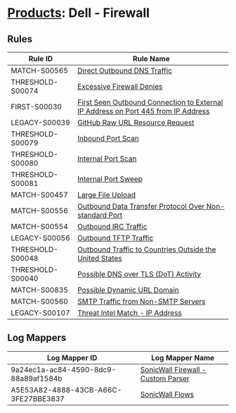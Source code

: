 # [Products](README.md): Dell - Firewall

## Rules

|Rule ID|Rule Name|
|----|----|
|MATCH-S00565|[Direct Outbound DNS Traffic](../rules/MATCH-S00565.md)|
|THRESHOLD-S00074|[Excessive Firewall Denies](../rules/THRESHOLD-S00074.md)|
|FIRST-S00030|[First Seen Outbound Connection to External IP Address on Port 445 from IP Address](../rules/FIRST-S00030.md)|
|LEGACY-S00039|[GitHub Raw URL Resource Request](../rules/LEGACY-S00039.md)|
|THRESHOLD-S00079|[Inbound Port Scan](../rules/THRESHOLD-S00079.md)|
|THRESHOLD-S00080|[Internal Port Scan](../rules/THRESHOLD-S00080.md)|
|THRESHOLD-S00081|[Internal Port Sweep](../rules/THRESHOLD-S00081.md)|
|MATCH-S00457|[Large File Upload](../rules/MATCH-S00457.md)|
|MATCH-S00556|[Outbound Data Transfer Protocol Over Non-standard Port](../rules/MATCH-S00556.md)|
|MATCH-S00554|[Outbound IRC Traffic](../rules/MATCH-S00554.md)|
|LEGACY-S00056|[Outbound TFTP Traffic](../rules/LEGACY-S00056.md)|
|THRESHOLD-S00048|[Outbound Traffic to Countries Outside the United States](../rules/THRESHOLD-S00048.md)|
|THRESHOLD-S00040|[Possible DNS over TLS (DoT) Activity](../rules/THRESHOLD-S00040.md)|
|MATCH-S00835|[Possible Dynamic URL Domain](../rules/MATCH-S00835.md)|
|MATCH-S00560|[SMTP Traffic from Non-SMTP Servers](../rules/MATCH-S00560.md)|
|LEGACY-S00107|[Threat Intel Match - IP Address](../rules/LEGACY-S00107.md)|


## Log Mappers

|Log Mapper ID|Log Mapper Name|
|----|----|
|9a24ec1a-ac84-4590-8dc9-88a89af1584b|[SonicWall Firewall - Custom Parser](../mappings/9a24ec1a-ac84-4590-8dc9-88a89af1584b.md)|
|A5E53A82-4888-43CB-A66C-3FE27BBE3837|[SonicWall Flows](../mappings/A5E53A82-4888-43CB-A66C-3FE27BBE3837.md)|



